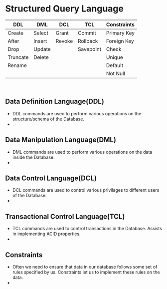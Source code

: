 # Structured Query Language

| DDL         | DML         | DCL         | TCL         | Constraints |
| ----------- | ----------- | ----------- | ----------- | ----------- |
| Create      | Select      | Grant       |Commit       | Primary Key |
| After       | Insert      | Revoke      |Rollback     | Foreign Key |
| Drop        | Update      |             |Savepoint    | Check       |
| Truncate    | Delete      |             |             | Unique      |
| Rename      |             |             |             | Default     |
|             |             |             |             | Not Null    |


<br>

## Data Definition Language(DDL)

* DDL commands are used to perform various operations on the structure/schema of the Database.
*  


## Data Manipulation Language(DML)

* DML commands are used to perform various operations on the data inside the Database.
*  


## Data Control Language(DCL)

* DCL commands are used to control various privilages to different users of the Database.
*  


## Transactional Control Language(TCL)

* TCL commands are used to control transactions in the Database. Assists in implementing ACID
properties.
*  


## Constraints

* Often we need to ensure that data in our database follows some set of rules specified by us.
Constraints let us to implement these rules on the data.
*  


